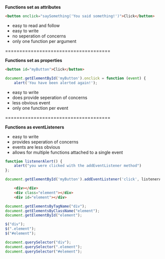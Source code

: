 **Functions set as attributes** 

```html
<button onclick="saySomething('You said something!')">Click</button>
```
- easy to read and follow
- easy to write 
- no seperation of concerns
- only one function per argument

=====================================

**Functions set as properties**

```html
<button id="myButton">Click</button>
```

```js
document.getElementById('myButton').onclick = function (event) {
    alert('You have been alerted again!');
```

- easy to write
- does provide seperation of concerns
- less obvious event
- only one function per event

=====================================

**Functions as eventListeners**

- easy to write
- provides seperation of concerns
- events are less obvious
- allows for multiple functions attached to a single event

```js
function listenerAlert() {
    alert("you were clicked with the addEventListener method")
};

document.getElementById('myButton').addEventListener('click', listenerAlert);
```

```html
    <div></div>
    <div class="element"></div>
    <div id="element"></div>
```

```js
document.getElementsByTagName("div");
document.getElementsByClassName("element");
document.getElementById("element");
```

<!-- Introduce jQuery -->

```js
$("div");
$(".element");
$("#element");
```

<!-- 2013 Browsers Catch Up -->

```js
document.querySelector("div");
document.querySelector(".element");
document.querySelector("#element");
```